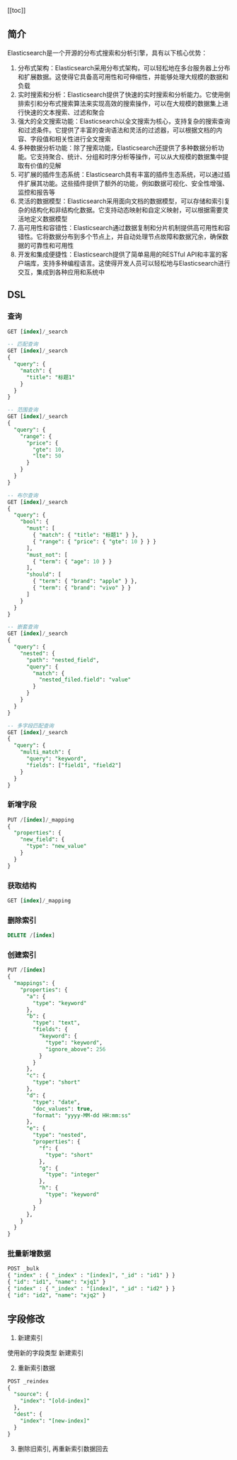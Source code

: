 [[toc]]

## 简介

Elasticsearch是一个开源的分布式搜索和分析引擎，具有以下核心优势：

1. 分布式架构：Elasticsearch采用分布式架构，可以轻松地在多台服务器上分布和扩展数据。这使得它具备高可用性和可伸缩性，并能够处理大规模的数据和负载
2. 实时搜索和分析：Elasticsearch提供了快速的实时搜索和分析能力。它使用倒排索引和分布式搜索算法来实现高效的搜索操作，可以在大规模的数据集上进行快速的文本搜索、过滤和聚合
3. 强大的全文搜索功能：Elasticsearch以全文搜索为核心，支持复杂的搜索查询和过滤条件。它提供了丰富的查询语法和灵活的过滤器，可以根据文档的内容、字段值和相关性进行全文搜索
4. 多种数据分析功能：除了搜索功能，Elasticsearch还提供了多种数据分析功能。它支持聚合、统计、分组和时序分析等操作，可以从大规模的数据集中提取有价值的见解
5. 可扩展的插件生态系统：Elasticsearch具有丰富的插件生态系统，可以通过插件扩展其功能。这些插件提供了额外的功能，例如数据可视化、安全性增强、监控和报告等
6. 灵活的数据模型：Elasticsearch采用面向文档的数据模型，可以存储和索引复杂的结构化和非结构化数据。它支持动态映射和自定义映射，可以根据需要灵活地定义数据模型
7. 高可用性和容错性：Elasticsearch通过数据复制和分片机制提供高可用性和容错性。它将数据分布到多个节点上，并自动处理节点故障和数据冗余，确保数据的可靠性和可用性
8. 开发和集成便捷性：Elasticsearch提供了简单易用的RESTful API和丰富的客户端库，支持多种编程语言。这使得开发人员可以轻松地与Elasticsearch进行交互，集成到各种应用和系统中

## DSL

### 查询

```SQL
GET [index]/_search

-- 匹配查询
GET [index]/_search
{
  "query": {
    "match": {
      "title": "标题1"
    }
  }
}

-- 范围查询
GET [index]/_search
{
  "query": {
    "range": {
      "price": {
        "gte": 10,
        "lte": 50
      }
    }
  }
}

-- 布尔查询
GET [index]/_search
{
  "query": {
    "bool": {
      "must": [
        { "match": { "title": "标题1" } },
        { "range": { "price": { "gte": 10 } } }
      ],
      "must_not": [
        { "term": { "age": 10 } }
      ],
      "should": [
        { "term": { "brand": "apple" } },
        { "term": { "brand": "vivo" } }
      ]
    }
  }
}

-- 嵌套查询
GET [index]/_search
{
  "query": {
    "nested": {
      "path": "nested_field",
      "query": {
        "match": {
          "nested_filed.field": "value"
        }
      }
    }
  }
}

-- 多字段匹配查询
GET [index]/_search
{
  "query": {
    "multi_match": {
      "query": "keyword",
      "fields": ["field1", "field2"]
    }
  }
}
```

### 新增字段

```SQL
PUT /[index]/_mapping
{
  "properties": {
    "new_field": {
      "type": "new_value"
    }
  }
}
```

### 获取结构

```SQL
GET [index]/_mapping
```

### 删除索引

```SQL
DELETE /[index]
```

### 创建索引

```SQL
PUT /[index]
{
  "mappings": {
    "properties": {
      "a": {
        "type": "keyword"
      },
      "b": {
        "type": "text",
        "fields": {
          "keyword": {
            "type": "keyword",
            "ignore_above": 256
          }
        }
      },
      "c": {
        "type": "short"
      },
      "d": {
        "type": "date",
        "doc_values": true,
        "format": "yyyy-MM-dd HH:mm:ss"
      },
      "e": {
        "type": "nested",
        "properties": {
          "f": {
            "type": "short"
          },
          "g": {
            "type": "integer"
          },
          "h": {
            "type": "keyword"
          }
        }
      },
    }
  }
}
```

### 批量新增数据

```SQL
POST _bulk
{ "index" : { "_index" : "[index]", "_id" : "id1" } }
{ "id": "id1", "name": "xjq1" }
{ "index" : { "_index" : "[index]", "_id" : "id2" } }
{ "id": "id2", "name": "xjq2" }
```

## 字段修改

1. 新建索引

使用新的字段类型 新建索引

2. 重新索引数据

```SQL
POST _reindex
{
  "source": {
    "index": "[old-index]"
  },
  "dest": {
    "index": "[new-index]"
  }
}
```

3. 删除旧索引, 再重新索引数据回去
